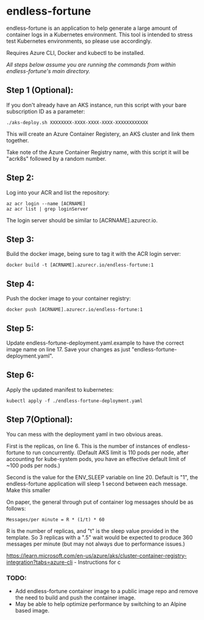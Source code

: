 # endless-fortune

endless-fortune is an application to help generate a large amount of container logs in a Kubernetes environment. This tool is intended to stress test Kubernetes environments, so please use accordingly. 

Requires Azure CLI, Docker and kubectl to be installed. 

*All steps below assume you are running the commands from within endless-fortune's main directory.*

## Step 1 (Optional):
If you don't already have an AKS instance, run this script with your bare subscription ID as a parameter:

```
./aks-deploy.sh XXXXXXXX-XXXX-XXXX-XXXX-XXXXXXXXXXXX
```
This will create an Azure Container Registery, an AKS cluster and link them together. 

Take note of the Azure Container Registry name, with this script it will be "acrk8s" followed by a random number.

## Step 2:
Log into your ACR and list the repository:
```
az acr login --name [ACRNAME]
az acr list | grep loginServer 
```

The login server should be similar to [ACRNAME].azurecr.io.

## Step 3:
Build the docker image, being sure to tag it with the ACR login server:
```
docker build -t [ACRNAME].azurecr.io/endless-fortune:1
```

## Step 4:
Push the docker image to your container registry:
```
docker push [ACRNAME].azurecr.io/endless-fortune:1
```

## Step 5:
Update endless-fortune-deployment.yaml.example to have the correct image name on line 17. Save your changes as just "endless-fortune-deployment.yaml".

## Step 6:
Apply the updated manifest to kubernetes:
```
kubectl apply -f ./endless-fortune-deployment.yaml
```

## Step 7(Optional):
You can mess with the deployment yaml in two obvious areas.

First is the replicas, on line 6. This is the number of instances of endless-fortune to run concurrently. (Default AKS limit is 110 pods per node, after accounting for kube-system pods, you have an effective default limit of ~100 pods per nods.)

Second is the value for the ENV\_SLEEP variable on line 20. Default is "1", the endless-fortune application will sleep 1 second between each message. Make this smaller

On paper, the general through put of container log messages should be as follows:

```
Messages/per minute = R * (1/t) * 60 
```

R is the number of replicas, and "t" is the sleep value provided in the template. So 3 replicas with a ".5" wait would be expected to produce 360 messages per minute (but may not always due to performance issues.)

https://learn.microsoft.com/en-us/azure/aks/cluster-container-registry-integration?tabs=azure-cli - Instructions for c

### TODO:
- Add endless-fortune container image to a public image repo and remove the need to build and push the container image. 
- May be able to help optimize performance by switching to an Alpine based image. 
